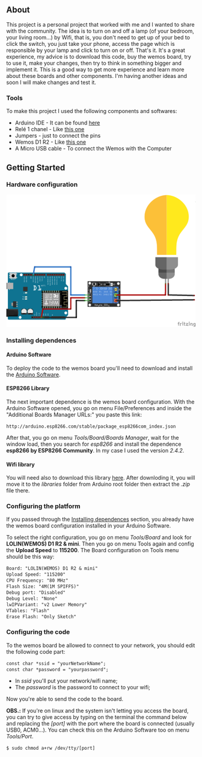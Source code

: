 ## About

This project is a personal project that worked with me and I wanted to share with the community. The idea is to turn on and off a lamp (of your bedroom, your living room...) by Wifi, that is, you don't need to get up of your bed to click the switch, you just take your phone, access the page which is responsible by your lamp and click to turn on or off. That's it. It's a great experience, my advice is to download this code, buy the wemos board, try to use it, make your changes, then try to think in something bigger and implement it. This is a good way to get more experience and learn more about these boards and other components. I'm having another ideas and soon I will make changes and test it.

### Tools

To make this project I used the following components and softwares:

- Arduino IDE - It can be found [here](https://www.arduino.cc/)
- Relé 1 chanel - Like [this one](https://http2.mlstatic.com/modulo-rele-1-canal-12v-automco-arduino-pic-raspberry-pic-D_NQ_NP_942429-MLB25661457738_062017-F.jpg)
- Jumpers - just to connect the pins
- Wemos D1 R2 - Like [this one](https://img.staticbg.com/thumb/view/oaupload/banggood/images/FB/1F/3892ad6b-3324-4790-bddf-0197ed6ca8f8.jpg)
- A Micro USB cable - To connect the Wemos with the Computer

## Getting Started

### Hardware configuration

<p align="center">
  <img src="scheme.png" alt="hardware sketch banner">
</p>

### Installing dependences

#### Arduino Software

To deploy the code to the wemos board you'll need to download and install the [Arduino Software](https://www.arduino.cc/en/Main/Software).

#### ESP8266 Library

The next important dependence is the wemos board configuration. With the Arduino Software opened, you go on menu File/Preferences and inside the "Additional Boards Manager URLs:" you paste this link:

```
http://arduino.esp8266.com/stable/package_esp8266com_index.json
```

After that, you go on menu _Tools/Board/Boards Manager_, wait for the window load, then you search for _esp8266_ and install the dependence **esp8266 by ESP8266 Community**. In my case I used the version _2.4.2_.

#### Wifi library

You will need also to download this library [here](https://github.com/Levysantiago/Wifi-Lamp/blob/master/WiFi.zip). After downloding it, you will move it to the _libraries_ folder from Arduino root folder then extract the _.zip_ file there.

### Configuring the platform

If you passed through the [Installing dependences](#installing-dependences) section, you already have the wemos board configuration installed in your Arduino Software.

To select the right configuration, you go on menu _Tools/Board_ and look for **LOLIN(WEMOS) D1 R2 & mini**. Then you go on menu Tools again and config the **Upload Speed** to **115200**. The Board configuration on Tools menu should be this way:

```
Board: "LOLIN(WEMOS) D1 R2 & mini"
Upload Speed: "115200"
CPU Frequency: "80 MHz"
Flash Size: "4M(1M SPIFFS)"
Debug port: "Disabled"
Debug Level: "None"
lwIPVariant: "v2 Lower Memory"
VTables: "Flash"
Erase Flash: "Only Sketch"
```

### Configuring the code

To the wemos board be allowed to connect to your network, you should edit the following code part:

```
const char *ssid = "yourNetworkName";
const char *password = "yourpassword";
```

- In _ssid_ you'll put your network/wifi name;
- The _password_ is the password to connect to your wifi;

Now you're able to send the code to the board.

**OBS.:** If you're on linux and the system isn't letting you access the board, you can try to give access by typing on the terminal the command below and replacing the _\[port\]_ with the port where the board is connected (usually USB0, ACM0...). You can check this on the Arduino Software too on menu _Tools/Port_.

```
$ sudo chmod a+rw /dev/tty/[port]
```
